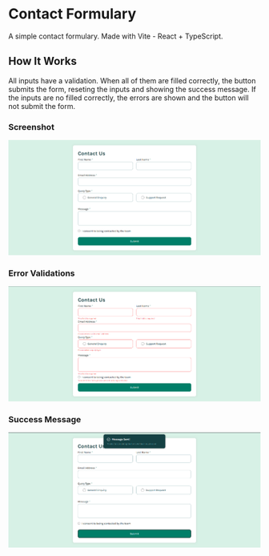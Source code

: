 # Contact Formulary

A simple contact formulary. Made with Vite - React + TypeScript.

## How It Works

All inputs have a validation. When all of them are filled correctly, the button submits the form, reseting the inputs and showing the success message. If the inputs are no filled correctly, the errors are shown and the button will not submit the form.

### Screenshot

![Screenshot](./public/screenshot-main.jpg?raw=true "Screenshot Main")

### Error Validations

![ScreenshotError](./public/screenshot-error.jpg?raw=true "Screenshot Error")

### Success Message

![ScreenshotSuccess](./public/screenshot-success.jpg?raw=true "Screenshot Success")

